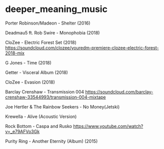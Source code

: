 # deeper_meaning_music

Porter Robinson/Madeon - Shelter (2016)

Deadmau5 ft. Rob Swire - Monophobia (2018)

CloZee - Electric Forest Set (2018) https://soundcloud.com/clozee/youredm-premiere-clozee-electric-forest-2018-mix

G Jones - Time (2018)

Getter - Visceral Album (2018)

CloZee - Evasion (2018)

Barclay Crenshaw - Transmission 004 https://soundcloud.com/barclay-crenshaw-33544993/transmission-004-mixtape

Joe Hertler & The Rainbow Seekers - No Money(Jetski)

Krewella - Alive (Acoustic Version)

Rock Bottom - Caspa and Rusko https://www.youtube.com/watch?v=_e79AFVo3Gk

Purity Ring - Another Eternity (Album) (2015)

